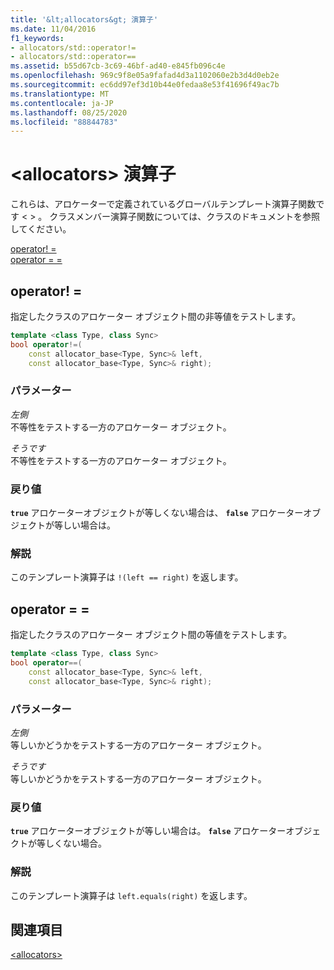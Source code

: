 ```yaml
---
title: '&lt;allocators&gt; 演算子'
ms.date: 11/04/2016
f1_keywords:
- allocators/std::operator!=
- allocators/std::operator==
ms.assetid: b55d67cb-3c69-46bf-ad40-e845fb096c4e
ms.openlocfilehash: 969c9f8e05a9fafad4d3a1102060e2b3d4d0eb2e
ms.sourcegitcommit: ec6dd97ef3d10b44e0fedaa8e53f41696f49ac7b
ms.translationtype: MT
ms.contentlocale: ja-JP
ms.lasthandoff: 08/25/2020
ms.locfileid: "88844783"
---
```

# <a name="ltallocatorsgt-operators"></a>&lt;allocators&gt; 演算子

これらは、アロケーターで定義されているグローバルテンプレート演算子関数です &lt; &gt; 。 クラスメンバー演算子関数については、クラスのドキュメントを参照してください。

[operator! =](#op_neq)\
[operator = =](#op_eq_eq)

## <a name="operator"></a><a name="op_neq"></a> operator! =

指定したクラスのアロケーター オブジェクト間の非等値をテストします。

```cpp
template <class Type, class Sync>
bool operator!=(
    const allocator_base<Type, Sync>& left,
    const allocator_base<Type, Sync>& right);
```

### <a name="parameters"></a>パラメーター

*左側*\
不等性をテストする一方のアロケーター オブジェクト。

*そうです*\
不等性をテストする一方のアロケーター オブジェクト。

### <a name="return-value"></a>戻り値

**`true`** アロケーターオブジェクトが等しくない場合は、 **`false`** アロケーターオブジェクトが等しい場合は。

### <a name="remarks"></a>解説

このテンプレート演算子は `!(left == right)` を返します。

## <a name="operator"></a><a name="op_eq_eq"></a> operator = =

指定したクラスのアロケーター オブジェクト間の等値をテストします。

```cpp
template <class Type, class Sync>
bool operator==(
    const allocator_base<Type, Sync>& left,
    const allocator_base<Type, Sync>& right);
```

### <a name="parameters"></a>パラメーター

*左側*\
等しいかどうかをテストする一方のアロケーター オブジェクト。

*そうです*\
等しいかどうかをテストする一方のアロケーター オブジェクト。

### <a name="return-value"></a>戻り値

**`true`** アロケーターオブジェクトが等しい場合は。 **`false`** アロケーターオブジェクトが等しくない場合。

### <a name="remarks"></a>解説

このテンプレート演算子は `left.equals(right)` を返します。

## <a name="see-also"></a>関連項目

[\<allocators>](allocators-header.md)
